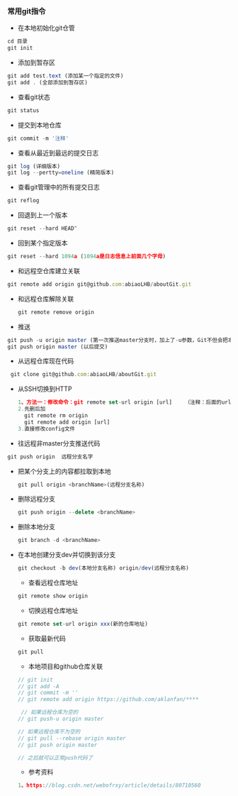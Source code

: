### 常用git指令
- 在本地初始化git仓管
```js
cd 目录
git init
```
- 添加到暂存区     
```js 
git add test.text (添加某一个指定的文件)
git add . (全部添加到暂存区)
```

- 查看git状态
```js    
git status  
```

- 提交到本地仓库
```js
git commit -m '注释' 
```


- 查看从最近到最远的提交日志
```js
git log (详细版本)
git log --pertty=oneline (精简版本)
```

- 查看git管理中的所有提交日志
```js
git reflog
```

- 回退到上一个版本
```js
git reset --hard HEAD^
```
- 回到某个指定版本
```js
git reset --hard 1094a (1094a是日志信息上前面几个字母)
```

- 和远程空仓库建立关联
```js
git remote add origin git@github.com:abiaoLHB/aboutGit.git
```

- 和远程仓库解除关联

  ```js
  git remote remove origin
  ```

- 推送
```js
git push -u origin master (第一次推送master分支时，加上了-u参数，Git不但会把本地的master分支内容推送的远程新的master分支，还会把本地的master分支和远程的master分支关联起来，在以后的推送或者拉取时就可以简化命令)
git push origin master (以后提交)
```


- 从远程仓库现在代码   
```js
 git clone git@github.com:abiaoLHB/aboutGit.git
```

- 从SSH切换到HTTP  

  ```js
  1、方法一：修改命令：git remote set-url origin [url]    （注释：后面的url不要带[]）
  2.先删后加
  	git remote rm origin
  	git remote add origin [url]
  3.直接修改config文件
  ```


- 往远程非master分支推送代码

```js
git push origin  远程分支名字
```

- 把某个分支上的内容都拉取到本地 

  ```js
  git pull origin <branchName>(远程分支名称)
  ```

- 删除远程分支

  ```js
  git push origin --delete <branchName>
  ```

- 删除本地分支

  ```js
  git branch -d <branchName>
  ```

- 在本地创建分支dev并切换到该分支 

  ```js
  git checkout -b dev(本地分支名称) origin/dev(远程分支名称)
  ```
  
  - 查看远程仓库地址 

  ```js
  git remote show origin
  ```
  
   - 切换远程仓库地址 

  ```js
  git remote set-url origin xxx(新的仓库地址)
  ```
  
  
   - 获取最新代码 

  ```js
  git pull
  ```
  
  - 本地项目和github仓库关联
  ```js
  // git init 
  // git add -A
  // git commit -m ''
  // git remote add origin https://github.com/aklanfan/**** 

   // 如果远程仓库为空的
  // git push-u origin master

  // 如果远程仓库不为空的
  // git pull --rebase origin master
  // git push origin master

  // 之后就可以正常push代码了
  ```

  
  - 参考资料 

  ```js
  1、https://blog.csdn.net/webofrxy/article/details/80710560
  ```
  
  
  

  
